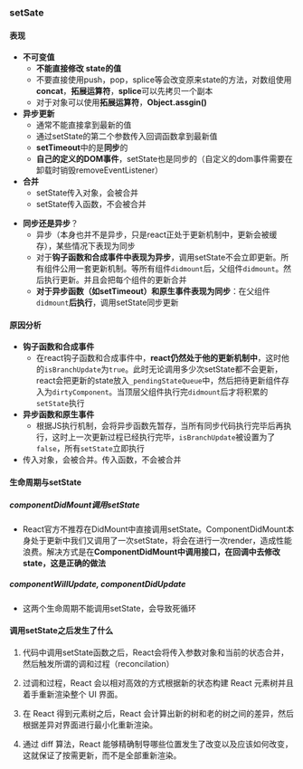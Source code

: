 ### setSate

#### 表现

- **不可变值**
  - **不能直接修改 state的值**
  - 不要直接使用push，pop，splice等会改变原来state的方法，对数组使用**concat**，**拓展运算符**，**splice**可以先拷贝一个副本
  - 对于对象可以使用**拓展运算符**，**Object.assgin()**
- **异步更新**
  - 通常不能直接拿到最新的值
  - 通过setState的第二个参数传入回调函数拿到最新值
  - **setTimeout**中的是**同步**的
  - **自己的定义的DOM事件**，setState也是同步的（自定义的dom事件需要在卸载时销毁removeEventListener）
- **合并**
  - setState传入对象，会被合并
  - setState传入函数，不会被合并

* **同步还是异步**？
  * 异步（本身也并不是异步，只是react正处于更新机制中，更新会被缓存），某些情况下表现为同步
  * 对于**钩子函数和合成事件中表现为异步**，调用setState不会立即更新。所有组件公用一套更新机制。等所有组件`didmount`后，父组件`didmount`。然后执行更新。并且会把每个组件的更新合并
  * **对于异步函数（如setTimeout）和原生事件表现为同步**：在父组件`didmount`**后执行**，调用setState同步更新



#### 原因分析

- **钩子函数和合成事件**
  - 在react钩子函数和合成事件中，**react仍然处于他的更新机制中**，这时他的`isBranchUpdate`为`true`。此时无论调用多少次setState都不会更新，react会把更新的state放入`_pendingStateQueue`中，然后把待更新组件存入为`dirtyComponent`。当顶层父组件执行完`didmount`后才将积累的`setState`执行
- **异步函数和原生事件**
  - 根据JS执行机制，会将异步函数先暂存，当所有同步代码执行完毕后再执行，这时上一次更新过程已经执行完毕，`isBranchUpdate`被设置为了`false`，所有`setState`立即执行
- 传入对象，会被合并。传入函数，不会被合并


#### 生命周期与setState
##### componentDidMount调用setState

* React官方不推荐在DidMount中直接调用setState。ComponentDidMount本身处于更新中我们又调用了一次setState，将会在进行一次render，造成性能浪费。解决方式是在**ComponentDidMount中调用接口，在回调中去修改state，这是正确的做法**

##### componentWillUpdate, componentDidUpdate

* 这两个生命周期不能调用setState，会导致死循环

#### 调用setState之后发生了什么

1. 代码中调用setState函数之后，React会将传入参数对象和当前的状态合并，然后触发所谓的调和过程（reconcilation）

2. 过调和过程，React 会以相对高效的方式根据新的状态构建 React 元素树并且着手重新渲染整个 UI 界面。

3. 在 React 得到元素树之后，React 会计算出新的树和老的树之间的差异，然后根据差异对界面进行最小化重新渲染。

4. 通过 diff 算法，React 能够精确制导哪些位置发生了改变以及应该如何改变，这就保证了按需更新，而不是全部重新渲染。

   